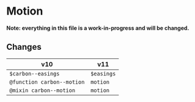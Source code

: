 # Motion

**Note: everything in this file is a work-in-progress and will be changed.**

## Changes

| v10                        | v11        |
| -------------------------- | ---------- |
| `$carbon--easings`         | `$easings` |
| `@function carbon--motion` | `motion`   |
| `@mixin carbon--motion`    | `motion`   |
